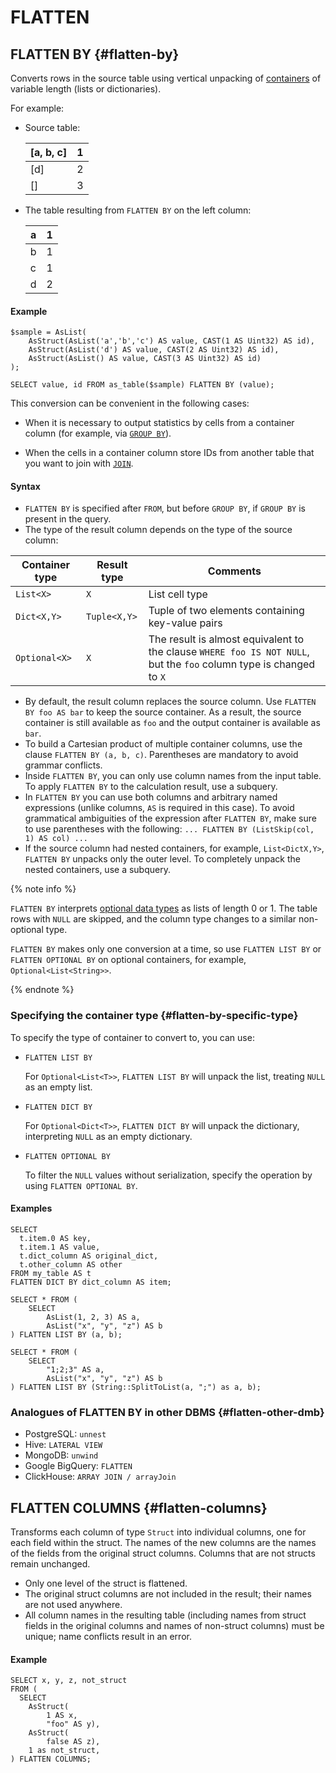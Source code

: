 # FLATTEN

## FLATTEN BY {#flatten-by}

Converts rows in the source table using vertical unpacking of [containers](../types/containers.md) of variable length (lists or dictionaries).

For example:

* Source table:

  |[a, b, c]|1|
  | --- | --- |
  |[d]|2|
  |[]|3|

* The table resulting from `FLATTEN BY` on the left column:

  |a|1|
  | --- | --- |
  |b|1|
  |c|1|
  |d|2|


#### Example

```yql
$sample = AsList(
    AsStruct(AsList('a','b','c') AS value, CAST(1 AS Uint32) AS id),
    AsStruct(AsList('d') AS value, CAST(2 AS Uint32) AS id),
    AsStruct(AsList() AS value, CAST(3 AS Uint32) AS id)
);

SELECT value, id FROM as_table($sample) FLATTEN BY (value);
```

This conversion can be convenient in the following cases:

* When it is necessary to output statistics by cells from a container column (for example, via [`GROUP BY`](group_by.md)).

* When the cells in a container column store IDs from another table that you want to join with [`JOIN`](join.md).

#### Syntax

* `FLATTEN BY` is specified after `FROM`, but before `GROUP BY`, if `GROUP BY` is present in the query.
* The type of the result column depends on the type of the source column:

| Container type | Result type | Comments |
| --- | --- | --- |
| `List<X>` | `X` | List cell type |
| `Dict<X,Y>` | `Tuple<X,Y>` | Tuple of two elements containing key-value pairs |
| `Optional<X>` | `X` | The result is almost equivalent to the clause `WHERE foo IS NOT NULL`, but the `foo` column type is changed to `X` |

* By default, the result column replaces the source column. Use `FLATTEN BY foo AS bar` to keep the source container. As a result, the source container is still available as `foo` and the output container is available as `bar`.
* To build a Cartesian product of multiple container columns, use the clause `FLATTEN BY (a, b, c)`. Parentheses are mandatory to avoid grammar conflicts.
* Inside `FLATTEN BY`, you can only use column names from the input table. To apply `FLATTEN BY` to the calculation result, use a subquery.
* In `FLATTEN BY` you can use both columns and arbitrary named expressions (unlike columns, `AS` is required in this case). To avoid grammatical ambiguities of the expression after `FLATTEN BY`, make sure to use parentheses with the following: `... FLATTEN BY (ListSkip(col, 1) AS col) ...`
* If the source column had nested containers, for example, `List<DictX,Y>`, `FLATTEN BY` unpacks only the outer level. To completely unpack the nested containers, use a subquery.

{% note info %}

`FLATTEN BY` interprets [optional data types](../types/optional.md) as lists of length 0 or 1. The table rows with `NULL` are skipped, and the column type changes to a similar non-optional type.

`FLATTEN BY` makes only one conversion at a time, so use `FLATTEN LIST BY` or `FLATTEN OPTIONAL BY` on optional containers, for example, `Optional<List<String>>`.

{% endnote %}



### Specifying the container type {#flatten-by-specific-type}

To specify the type of container to convert to, you can use:

* `FLATTEN LIST BY`

   For `Optional<List<T>>`, `FLATTEN LIST BY` will unpack the list, treating `NULL` as an empty list.

* `FLATTEN DICT BY`

   For `Optional<Dict<T>>`, `FLATTEN DICT BY` will unpack the dictionary, interpreting `NULL` as an empty dictionary.

* `FLATTEN OPTIONAL BY`

   To filter the `NULL` values without serialization, specify the operation by using `FLATTEN OPTIONAL BY`.

#### Examples

```yql
SELECT
  t.item.0 AS key,
  t.item.1 AS value,
  t.dict_column AS original_dict,
  t.other_column AS other
FROM my_table AS t
FLATTEN DICT BY dict_column AS item;
```

```yql
SELECT * FROM (
    SELECT
        AsList(1, 2, 3) AS a,
        AsList("x", "y", "z") AS b
) FLATTEN LIST BY (a, b);
```

```yql
SELECT * FROM (
    SELECT
        "1;2;3" AS a,
        AsList("x", "y", "z") AS b
) FLATTEN LIST BY (String::SplitToList(a, ";") as a, b);
```



### Analogues of FLATTEN BY in other DBMS {#flatten-other-dmb}

* PostgreSQL: `unnest`
* Hive: `LATERAL VIEW`
* MongoDB: `unwind`
* Google BigQuery: `FLATTEN`
* ClickHouse: `ARRAY JOIN / arrayJoin`



## FLATTEN COLUMNS {#flatten-columns}



Transforms each column of type `Struct` into individual columns, one for each field within the struct. The names of the new columns are the names of the fields from the original struct columns. Columns that are not structs remain unchanged.
  
- Only one level of the struct is flattened.
- The original struct columns are not included in the result; their names are not used anywhere.
- All column names in the resulting table (including names from struct fields in the original columns and names of non-struct columns) must be unique; name conflicts result in an error.

#### Example

```yql
SELECT x, y, z, not_struct
FROM (
  SELECT
    AsStruct(
        1 AS x,
        "foo" AS y),
    AsStruct(
        false AS z),
    1 as not_struct,
) FLATTEN COLUMNS;
```
